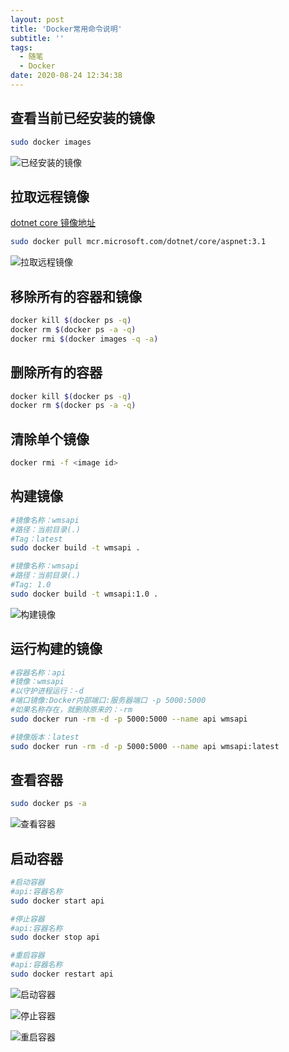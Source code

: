```yaml
---
layout: post
title: 'Docker常用命令说明'
subtitle: ''
tags:
  - 随笔
  - Docker
date: 2020-08-24 12:34:38
---
```


## 查看当前已经安装的镜像

```bash
sudo docker images
```

![已经安装的镜像](info1.png)

## 拉取远程镜像

[dotnet core 镜像地址](https://hub.docker.com/_/microsoft-dotnet-core)

```bash
sudo docker pull mcr.microsoft.com/dotnet/core/aspnet:3.1
```

![拉取远程镜像](pull1.png)

## 移除所有的容器和镜像

```bash
docker kill $(docker ps -q) 
docker rm $(docker ps -a -q) 
docker rmi $(docker images -q -a)
```

## 删除所有的容器

```bash
docker kill $(docker ps -q)
docker rm $(docker ps -a -q)
```

## 清除单个镜像

```bash
docker rmi -f <image id>
```

## 构建镜像

```bash
#镜像名称：wmsapi
#路径：当前目录(.)
#Tag：latest
sudo docker build -t wmsapi .

#镜像名称：wmsapi
#路径：当前目录(.)
#Tag: 1.0
sudo docker build -t wmsapi:1.0 .
```

![构建镜像](build1.png)

## 运行构建的镜像

```bash
#容器名称：api
#镜像：wmsapi
#以守护进程运行：-d
#端口镜像:Docker内部端口:服务器端口 -p 5000:5000
#如果名称存在，就删除原来的：-rm
sudo docker run -rm -d -p 5000:5000 --name api wmsapi

#镜像版本：latest
sudo docker run -rm -d -p 5000:5000 --name api wmsapi:latest
```

## 查看容器

```bash
sudo docker ps -a
```

![查看容器](ps1.png)

## 启动容器

```bash
#启动容器
#api:容器名称
sudo docker start api

#停止容器
#api:容器名称
sudo docker stop api

#重启容器
#api:容器名称
sudo docker restart api
```

![启动容器](start1.png)

![停止容器](stop1.png)

![重启容器](restart1.png)
